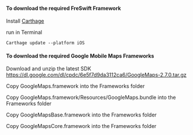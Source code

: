 #### To download the required FreSwift Framework

Install [Carthage](https://github.com/Carthage/Carthage)  
 
run  in Terminal
```shell
Carthage update --platform iOS
```
#### To download the required Google Mobile Maps Frameworks

Download and unzip the latest SDK 
https://dl.google.com/dl/cpdc/6e5f7d9da3112ca6/GoogleMaps-2.7.0.tar.gz

Copy GoogleMaps.framework into the Frameworks folder

Copy GoogleMaps.framework/Resources/GoogleMaps.bundle into the Frameworks folder

Copy GoogleMapsBase.framework into the Frameworks folder

Copy GoogleMapsCore.framework into the Frameworks folder


